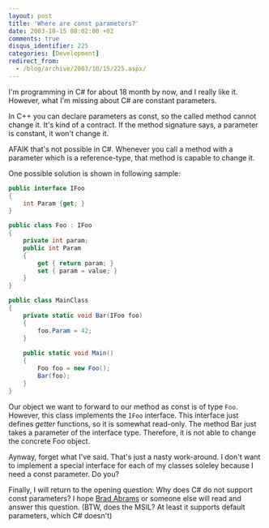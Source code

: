 ```yaml
---
layout: post
title: 'Where are const parameters?'
date: 2003-10-15 08:02:00 +02
comments: true
disqus_identifier: 225
categories: [Development]
redirect_from:
  - /blog/archive/2003/10/15/225.aspx/
---
```


I'm programming in C\# for about 18 month by now, and I really like it. However, what I'm missing about C\# are constant parameters.

In C++ you can declare parameters as const, so the called method cannot change it. It's kind of a contract. If the method signature says, a parameter is constant, it won't change it.

AFAIK that's not possible in C\#. Whenever you call a method with a parameter which is a reference-type, that method is capable to change it.

One possible solution is shown in following sample:

``` C#
public interface IFoo
{
    int Param {get; }
}

public class Foo : IFoo
{
    private int param;
    public int Param
    {
        get { return param; }
        set { param = value; }
    }
}

public class MainClass
{
    private static void Bar(IFoo foo)
    {
        foo.Param = 42;
    }
   
    public static void Main()
    {
        Foo foo = new Foo();
        Bar(foo);
    }
}
```

Our object we want to forward to our method as const is of type `Foo`. However, this class implements the `IFoo` interface. This interface just defines *getter* functions, so it is somewhat read-only. The method Bar just takes a parameter of the interface type. Therefore, it is not able to change the concrete Foo object.

Aynway, forget what I've said. That's just a nasty work-around. I don't want to implement a special interface for each of my classes soleley because I need a const parameter. Do you?

Finally, I will return to the opening question: Why does C\# do not support const parameters? I hope [Brad Abrams](http://blogs.gotdotnet.com/BradA/) or someone else will read and answer this question. (BTW, does the MSIL? At least it supports default parameters, which C\# doesn't)

